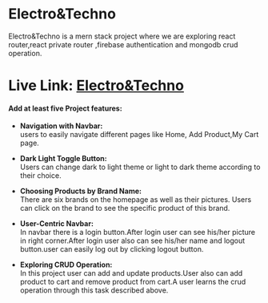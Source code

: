 
# Electro&Techno

Electro&Techno is a  mern stack project where we are exploring react router,react private router ,firebase authentication and mongodb crud operation.

# Live Link: [Electro&Techno](https://electro-techno.web.app/)



#### Add at least five Project features:

* **Navigation with Navbar:**  
     users to easily navigate different pages like  Home, Add Product,My Cart page.


* **Dark Light Toggle Button:**  
    Users can change dark to light theme or light to dark theme according to their choice.
* **Choosing Products by Brand Name:**    
     There are six brands on the homepage as well as their pictures. Users can click on the brand to see the specific product of this brand.

* **User-Centric Navbar:**  
    In navbar there is a login button.After login user can see his/her picture in right corner.After login user also can see his/her name and logout button.user can easily log out by clicking logout button.
* **Exploring CRUD Operation:**   
     In this project user can add and update products.User also can  add product to cart and remove product from cart.A user learns the crud operation through this task described above.








